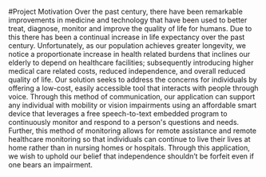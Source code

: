 #Project Motivation
Over the past century, there have been remarkable improvements in medicine and technology that have been used to better treat, diagnose, monitor and improve the quality of life for humans. Due to this there has been a continual increase in life expectancy over the past century. Unfortunately, as our population achieves greater longevity, we notice a proportionate increase in health related burdens that inclines our elderly to depend on healthcare facilities; subsequently introducing higher medical care related costs, reduced independence, and overall reduced quality of life. Our solution seeks to address the concerns for individuals by offering a low-cost, easily accessible tool that interacts with people through voice. Through this method of communication, our application can support any individual with mobility or vision impairments using an affordable smart device that leverages a free speech-to-text embedded program to continuously monitor and respond to a person's questions and needs. Further, this method of monitoring allows for remote assistance and remote healthcare monitoring so that individuals can continue to live their lives at home rather than in nursing homes or hospitals. Through this application, we wish to uphold our belief that independence shouldn’t be forfeit even if one bears an impairment.
